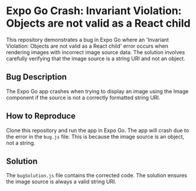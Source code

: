 # Expo Go Crash: Invariant Violation: Objects are not valid as a React child

This repository demonstrates a bug in Expo Go where an 'Invariant Violation: Objects are not valid as a React child' error occurs when rendering images with incorrect image source data. The solution involves carefully verifying that the image source is a string URI and not an object.

## Bug Description
The Expo Go app crashes when trying to display an image using the Image component if the source is not a correctly formatted string URI.

## How to Reproduce
Clone this repository and run the app in Expo Go. The app will crash due to the error in the `bug.js` file.  This is because the image source is an object, not a string.

## Solution
The `bugSolution.js` file contains the corrected code. The solution ensures the image source is always a valid string URI.